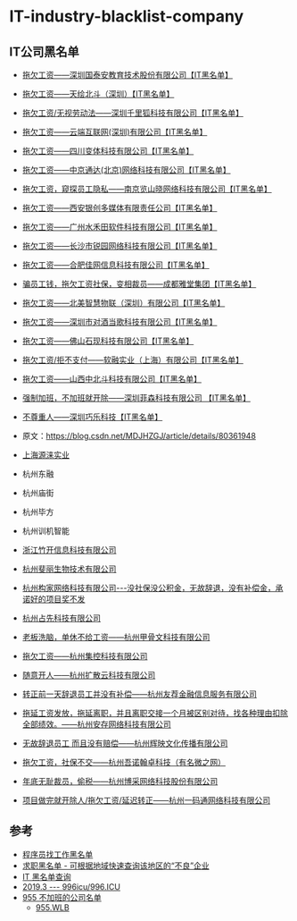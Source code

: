 # IT-industry-blacklist-company

## IT公司黑名单

- [拖欠工资——深圳国泰安教育技术股份有限公司【IT黑名单】](http://www.itblacklist.cn/detail/20180305/121758.html) 
- [拖欠工资——天绘北斗（深圳）【IT黑名单】 ](http://www.itblacklist.cn/detail/20180328/121767.html)
- [拖欠工资/无视劳动法——深圳千里狐科技有限公司【IT黑名单】 ](http://www.itblacklist.cn/detail/20180329/121768.html)
- [拖欠工资——云端互联网(深圳)有限公司【IT黑名单】 ](http://www.itblacklist.cn/detail/20180329/121769.html)
- [拖欠工资——四川变体科技有限公司【IT黑名单】 ](http://www.itblacklist.cn/detail/20180402/121772.html)
- [拖欠工资——中京通达(北京)网络科技有限公司【IT黑名单】 ](http://www.itblacklist.cn/detail/20180409/121778.html)
- [拖欠工资，窥探员工隐私——南京览山晓网络科技有限公司【IT黑名单】 ](http://www.itblacklist.cn/detail/20180409/121779.html)
- [拖欠工资——西安银创多媒体有限责任公司【IT黑名单】 ](http://www.itblacklist.cn/detail/20180410/121781.html)
- [拖欠工资——广州水禾田软件科技有限公司【IT黑名单】 ](http://www.itblacklist.cn/detail/20180412/121784.html)
- [拖欠工资——长沙市锐园网络科技有限公司【IT黑名单】 ](http://www.itblacklist.cn/detail/20180419/121787.html)
- [拖欠工资——合肥佳网信息科技有限公司【IT黑名单】 ](http://www.itblacklist.cn/detail/20180420/121788.html)
- [骗员工钱，拖欠工资社保，变相裁员——成都雅堂集团【IT黑名单】 ](http://www.itblacklist.cn/detail/20180426/121790.html)
- [拖欠工资——北美智慧物联（深圳）有限公司【IT黑名单】 ](http://www.itblacklist.cn/detail/20180430/121791.html)
- [拖欠工资——深圳市对酒当歌科技有限公司【IT黑名单】 ](http://www.itblacklist.cn/detail/20180503/121793.html)
- [拖欠工资——佛山石现科技有限公司【IT黑名单】 ](http://www.itblacklist.cn/detail/20180503/121794.html)
- [拖欠工资/拒不支付——软融实业（上海）有限公司【IT黑名单】 ](http://www.itblacklist.cn/detail/20180504/121798.html)
- [拖欠工资——山西中北斗科技有限公司【IT黑名单】 ](http://www.itblacklist.cn/detail/20180504/121800.html)
- [强制加班，不加班就开除——深圳菲森科技有限公司 【IT黑名单】 ](http://www.itblacklist.cn/detail/20180516/121802.html)
- [不尊重人——深圳巧乐科技【IT黑名单】](http://www.itblacklist.cn/detail/20180518/121803.html)

- 原文：https://blog.csdn.net/MDJHZGJ/article/details/80361948 

- [上海源涞实业](https://github.com/shengxinjing/programmer-job-blacklist/issues/157)

- 杭州东融
- 杭州庙街
- 杭州毕方
- 杭州训机智能
- [浙江竹开信息科技有限公司](https://github.com/shengxinjing/programmer-job-blacklist/issues/145)
- [杭州斐丽生物技术有限公司](https://fairyly.github.io/IT-industry-blacklist-company/%E6%9D%AD%E5%B7%9E%E6%96%90%E4%B8%BD%E7%94%9F%E7%89%A9%E6%8A%80%E6%9C%AF%E6%9C%89%E9%99%90%E5%85%AC%E5%8F%B8.jpg)

- [杭州构家网络科技有限公司---没社保没公积金，无故辞退，没有补偿金，承诺好的项目奖不发](http://www.itblacklist.cn/detail/20170510/121483.html)
- [杭州占先科技有限公司](http://www.itblacklist.cn/detail/20170510/121483.html)

- [老板洗脑，单休不给工资——杭州甲骨文科技有限公司](http://www.itblacklist.cn/detail/20170614/121498.html)
- [拖欠工资——杭州集控科技有限公司](http://www.itblacklist.cn/detail/20171020/121704.html)
- [ 随意开人——杭州扩散云科技有限公司](http://www.itblacklist.cn/detail/20171031/121706.html)
- [ 转正前一天辞退员工并没有补偿——杭州友荐金融信息服务有限公司]()
- [ 拖延工资发放，拖延离职，并且离职交接一个月被区别对待，找各种理由扣除全部绩效。——杭州安存网络科技有限公司]()
- [无故辞退员工 而且没有赔偿——杭州辉映文化传播有限公司]()
- [拖欠工资，社保不交——杭州吾诺翰卓科技（有名微之网）]()
- [年底无耻裁员，偷税——杭州博采网络科技股份有限公司]()
- [ 项目做完就开除人/拖欠工资/延迟转正——杭州一码通网络科技有限公司]()

## 参考
- [程序员找工作黑名单](https://github.com/shengxinjing/programmer-job-blacklist)
- [求职黑名单 - 可根据地域快速查询该地区的“不良”企业](https://github.com/Tao-Quixote/company-blacklist)
- [IT 黑名单查询](http://www.blackdir.com/jump/index)
- [2019.3 --- 996icu/996.ICU](https://github.com/996icu/996.ICU)
- [955 不加班的公司名单](https://github.com/formulahendry/955.WLB)
  - [955.WLB](https://feathub.com/formulahendry/955.WLB)
